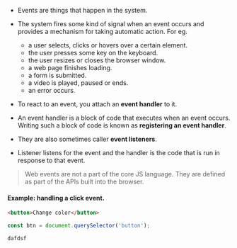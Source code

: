 - Events are things that happen in the system.
- The system fires some kind of signal when an event occurs and provides a mechanism for taking automatic action.
For eg. 
	- a user selects, clicks or hovers over a certain element.
	- the user presses some key on the keyboard.
	- the user resizes or closes the browser window.
	- a web page finishes loading.
	- a form is submitted.
	- a video is played, paused or ends.
	- an error occurs.

- To react to an event, you attach an **event handler** to it.
- An event handler is a block of code that executes when an event occurs. Writing such a block of code is known as **registering an event handler**.
- They are also sometimes caller **event listeners**.
- Listener listens for the event and the handler is the code that is run in response to that event.

> Web events are not a part of the core JS language. They are defined as part of the APIs built into the browser.

#### Example: handling a click event.
```html
<button>Change color</button>
```

```js
const btn = document.querySelector('button');
```

	dafdsf
